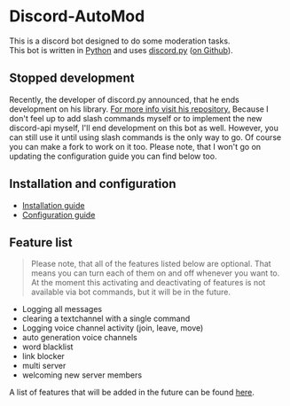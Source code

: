# Discord-AutoMod
This is a discord bot designed to do some moderation tasks.  
This bot is written in [Python](https://www.python.org) and uses [discord.py](https://discordpy.readthedocs.io/en/latest/) ([on Github](https://github.com/Rapptz/discord.py)).

## Stopped development

Recently, the developer of discord.py announced, that he ends development on his library. [For more info visit his repository.](https://github.com/Rapptz/discord.py) Because I don't feel up to add slash commands myself or to implement the new discord-api myself, I'll end development on this bot as well. However, you can still use it until using slash commands is the only way to go. Of course you can make a fork to work on it too. Please note, that I won't go on updating the configuration guide you can find below too.

## Installation and configuration
- [Installation guide](https://einfachirgendwer0815.github.io/Discord-AutoMod/installation)
- [Configuration guide](https://einfachirgendwer0815.github.io/Discord-AutoMod/configuration)

## Feature list

> Please note, that all of the features listed below are optional. That means you can turn each of them on and off whenever you want to. At the moment this activating and deactivating of features is not available via bot commands, but it will be in the future.

  * Logging all messages
  * clearing a textchannel with a single command
  * Logging voice channel activity (join, leave, move)
  * auto generation voice channels
  * word blacklist
  * link blocker
  * multi server
  * welcoming new server members

A list of features that will be added in the future can be found [here](https://einfachirgendwer0815.github.io/Discord-AutoMod/PlannedFeatures).
